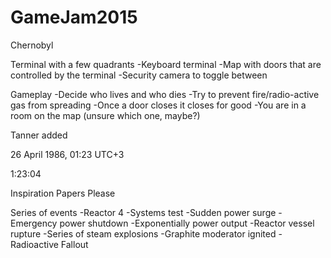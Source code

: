 # GameJam2015

Chernobyl

Terminal with a few quadrants
-Keyboard terminal
-Map with doors that are controlled by the terminal
-Security camera to toggle between

Gameplay
-Decide who lives and who dies
-Try to prevent fire/radio-active gas from spreading
-Once a door closes it closes for good
-You are in a room on the map (unsure which one, maybe?)

Tanner added


26 April 1986, 01:23 UTC+3

1:23:04

Inspiration Papers Please


Series of events
-Reactor 4
-Systems test
-Sudden power surge
-Emergency power shutdown
-Exponentially power output
-Reactor vessel rupture
-Series of steam explosions
-Graphite moderator ignited
-Radioactive Fallout
